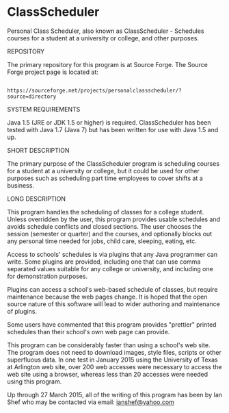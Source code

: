 # ClassScheduler
Personal Class Scheduler, also known as ClassScheduler - Schedules courses for a student at a university or college, and other purposes.

REPOSITORY

The primary repository for this program is at Source Forge.  The Source Forge project page is located at:

                       https://sourceforge.net/projects/personalclassscheduler/?source=directory

SYSTEM REQUIREMENTS

Java 1.5 (JRE or JDK 1.5 or higher) is required.
ClassScheduler has been tested with Java 1.7 (Java 7) but has been written for use with Java 1.5 and up.

SHORT DESCRIPTION

The primary purpose of the ClassScheduler program is scheduling courses for a student at a university or college, but it could be used for other purposes such as scheduling part time employees to cover shifts at a business.

LONG DESCRIPTION

This program handles the scheduling of classes for a college student. Unless overridden by the user, this program provides usable schedules and avoids schedule conflicts and closed sections. The user chooses the session (semester or quarter) and the courses, and optionally blocks out any personal time needed for jobs, child care, sleeping, eating, etc.

Access to schools' schedules is via plugins that any Java programmer can write. Some plugins are provided, including one that can use comma separated values suitable for any college or university, and including one for demonstration purposes.

Plugins can access a school's web-based schedule of classes, but require maintenance because the web pages change. It is hoped that the open source nature of this software will lead to wider authoring and maintenance of plugins.

Some users have commented that this program provides "prettier" printed schedules than their school's own web page can provide.

This program can be considerably faster than using a school's web site.  The program does not need to download images, style files, scripts or other superfluous data.  In one test in January 2015 using the University of Texas at Arlington web site, over 200 web accesses were necessary to access the web site using a browser, whereas less than 20 accesses were needed using this program.

Up through 27 March 2015, all of the writing of this program has been by Ian Shef who may be contacted via email:  ianshef@yahoo.com
